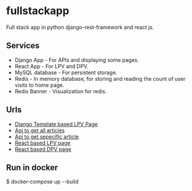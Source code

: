 # fullstackapp
Full stack app in python django-rest-framework and react js.

## Services
- Django App - For APIs and displaying some pages.
- React App - For LPV and DPV.
- MySQL database - For persistent storage.
- Redis - In memory database, for storing and reading the count of user visits to home page.
- Redis Banner - Visualization for redis.

## Urls
- [Django Template based LPV Page](http://localhost:8000/movie/lpv/)
- [Api to get all articles](http://localhost:8000/api/movie/article/)
- [Api to get sepecific article](http://localhost:8000/api/movie/article/1)
- [React based LPV page](http://localhost:3000/)
- [React based DPV page](http://localhost:3000/1)

## Run in docker
$ docker-compose up --build
